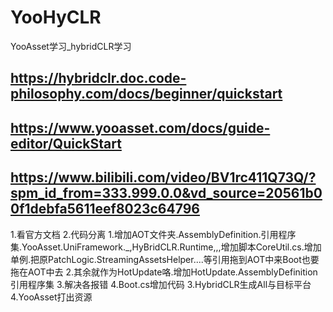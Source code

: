 # YooHyCLR
YooAsset学习_hybridCLR学习

## https://hybridclr.doc.code-philosophy.com/docs/beginner/quickstart

## https://www.yooasset.com/docs/guide-editor/QuickStart

## https://www.bilibili.com/video/BV1rc411Q73Q/?spm_id_from=333.999.0.0&vd_source=20561b00f1debfa5611eef8023c64796

1.看官方文档
2.代码分离
 		1.增加AOT文件夹.AssemblyDefinition.引用程序集.YooAsset.UniFramework._,HyBridCLR.Runtime,,,增加脚本CoreUtil.cs.增加单例.把原PatchLogic.StreamingAssetsHelper....等引用拖到AOT中来Boot也要拖在AOT中去
		2.其余就作为HotUpdate咯.增加HotUpdate.AssemblyDefinition 引用程序集
		3.解决各报错
		4.Boot.cs增加代码
3.HybridCLR生成All与目标平台
4.YooAsset打出资源		
